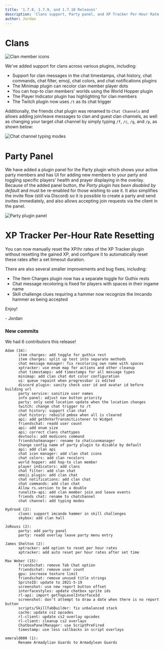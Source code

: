 ```yaml
---
title: '1.7.8, 1.7.9, and 1.7.10 Releases'
description: 'Clans support, Party panel, and XP Tracker Per-Hour Rate Resetting'
author: Jordan
---
```


# Clans

![Clan member icons](/img/blog/1.7.10-Release/clan-icons.png)

We've added support for clans across various plugins, including:

- Support for clan messages in the chat timestamps, chat history, chat commands, chat filter, emoji,
  chat colors, and chat notifications plugins
- The Minimap plugin can recolor clan member player dots
- You can hop-to clan members' worlds using the World Hopper plugin
- The Player Indicator plugin has highlighting for clan members
- The Twitch plugin now uses `/t` as its chat trigger

Additionally, the friends chat plugin was renamed to `Chat Channels` and allows adding join/leave
messages to clan and guest clan channels, as well as changing your target chat channel by simply
typing `/f`, `/c`, `/g`, and `/p`, as shown below:

![Chat channel typing modes](/img/blog/1.7.10-Release/chat-channel-typing-modes.gif)

# Party Panel

We have added a plugin panel for the Party plugin which shows your active party members and has UI
for adding new members to your party and toggling specific players' health and prayer displaying in
the overlay. Because of the added panel button, _the Party plugin has been disabled by default_ and
must be re-enabled for those wishing to use it. It also simplifies the invite flow (still via Discord)
so it is possible to create a party and send invites immediately, and also allows accepting join requests
via the client in the panel.

![Party plugin panel](/img/blog/1.7.10-Release/party-panel.png)

# XP Tracker Per-Hour Rate Resetting

You can now manually reset the XP/hr rates of the XP Tracker plugin without resetting the gained XP,
and configure it to automatically reset these rates after a set timeout duration.

There are also several smaller improvements and bug fixes, including:

- The Item Charges plugin now has a separate toggle for Guthix rests
- Chat message recoloring is fixed for players with spaces in their ingame name
- Skill challenge clues requiring a hammer now recognize the Imcando hammer as being accepted

Enjoy!

\- Jordan

### New commits

We had 6 contributors this release!

```
Adam (34):
      item charges: add toggle for guthix rest
      item charges: split up test into separate methods
      chat message manager: fix recoloring own name with spaces
      xptracker: use enum map for actions and other cleanup
      chat timestamps: add timestamps for all message types
      minimap: add clan chat dot color configuration
      ui: queue repaint when progressbar is edited
      discord plugin: sanity check user id and avatar id before building url
      party service: sanitize user names
      info panel: adjust nav button priority
      party: only send location update when the location changes
      twitch: change chat trigger to /t
      chat history: support clan chat
      chat history: rebuild pmbox when all is cleared
      api: add getOnVarTransmitListener to Widget
      friendschat: readd user count
      api: add enum size
      api: correct clans chattypes
      devtools: add modicons command
      friendchatmanager: rename to chaticonmanager
      Change config name of party plugin to disable by default
      api: add clan api
      chat icon manager: add clan chat icons
      chat colors: add clan recolors
      world hopper: add hop-to clan member
      player indicators: add clans
      chat filter: add clan chat
      emoji plugin: add clan chat
      chat notifications: add clan chat
      chat commands: add clan chat
      Allow rs.version to be a double
      runelite-api: add clan member join and leave events
      friends chat: rename to chatchannel
      chat channel: add typing modes

Hydrox6 (2):
      clues: support imcando hammer in skill challenges
      skybox: add clan hall

JoRouss (2):
      party: add party panel
      party: readd overlay leave party menu entry

James Shelton (2):
      xptracker: add option to reset per hour rates
      xptracker: add auto reset per hour rates after set time

Max Weber (15):
      friendschat: remove Tab Chat option
      friendschat: remove user count
      gpu: increase texture limit
      friendschat: remove unused title strings
      SpriteID: update to 2021-5-19
      screenshot: use new report button offset
      interfacestyles: update chatbox sprite ids
      rl-api: import getTopLevelInterfaceId
      screenshot: don't attempt to draw a date when there is no report button
      scripts/SkillTabBuilder: fix unbalanced stack
      cache: update cs2 opcodes
      rl-client: update cs2 overlay opcodes
      rl-client: cleanup cs2 overlays
      ChatboxPanelManager: use ScriptPreFired
      timestamp: use less callbacks in script overlays

emerald000 (1):
      Rename Armadylian Guards to Armadylean Guards
```
